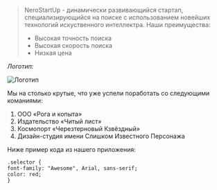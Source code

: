 > NeroStartUp - динамически развивающийся стартап, специализирующийся на поиске с использованием новейших технологий искуственного интеллектра. Наши преимущества:
>	* Высокая точность поиска
>	* Высокая скорость поиска
>	* Низкая цена

*Логотип:*

![Логотип](https://camo.githubusercontent.com/79ee96a8b8fa098c44d1ca302006f24d008408a1c22fc13260437214d705a23d/68747470733a2f2f6e65746f6c6f67792d636f64652e6769746875622e696f2f6769742d686f6d65776f726b732f696e74726f64756374696f6e2f6173736574732f6c6f676f2e706e67)

Мы на столько крутые, что уже успели поработать со следующими команиями:

1. ООО «Рога и копыта»
2. Издательство «Читый лист»
3. Космопорт «Черезтерновый Кзвёздный»
4. Дизайн-студия имени Слишком Известного Персонажа

Ниже пример кода из нашего приложения:
	
	.selector {
	font-family: "Awesome", Arial, sans-serif;
	color: red;
	}
	

